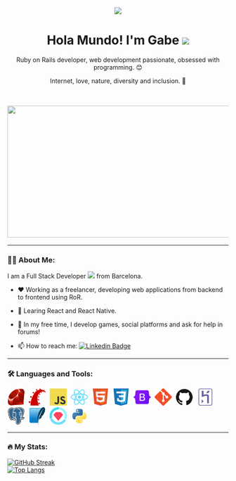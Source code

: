 <div id="header" align="center">
  <img src="https://media1.giphy.com/media/fVPR3NSqLjVQFEPmP8/giphy.gif?cid=ecf05e47tj18ste94v0ua26e2tfde8zs5cljaaaxp4179fgx&ep=v1_stickers_search&rid=giphy.gif&ct=s" width="100"/>
  <h1>Hola Mundo! I'm Gabe <img src="https://media.giphy.com/media/hvRJCLFzcasrR4ia7z/giphy.gif" width="30px"/></h1>
  <p>Ruby on Rails developer, web development passionate, obsessed with programming. 😊</p>
  <p>Internet, love, nature, diversity and inclusion. 🫶</p>
  <img src="https://komarev.com/ghpvc/?username=ghmartinez&style=flat-square&color=red" alt=""/>
</div>

<br>
<div align="center">
  <img src="https://media.giphy.com/media/dWesBcTLavkZuG35MI/giphy.gif" width="600" height="300"/>
</div>

---

### 👨‍💻 About Me:

I am a Full Stack Developer <img src="https://media.giphy.com/media/WUlplcMpOCEmTGBtBW/giphy.gif" width="30"> from Barcelona.

- ❤️ Working as a freelancer, developing web applications from backend to frontend using RoR.

- 💙 Learing React and React Native.

- 🤍 In my free time, I develop games, social platforms and ask for help in forums!

- 📫 How to reach me: [![Linkedin Badge](https://img.shields.io/badge/-Gabe-red?style=flat&logo=Linkedin&logoColor=white)](https://www.linkedin.com/in/ghmartinez/)

---

### :hammer_and_wrench: Languages and Tools:

<div>
  <img src="https://github.com/devicons/devicon/blob/master/icons/ruby/ruby-original.svg" title="Ruby" alt="Ruby" width="40" height="40"/>&nbsp;
  <img src="https://github.com/devicons/devicon/blob/master/icons/rails/rails-plain.svg" title="Rails" alt="Rails" width="40" height="40"/>&nbsp;
  <img src="https://github.com/devicons/devicon/blob/master/icons/javascript/javascript-original.svg" title="JavaScript" alt="JavaScript" width="40" height="40"/>&nbsp;
  <img src="https://github.com/devicons/devicon/blob/master/icons/react/react-original.svg" title="React" alt="React" width="40" height="40"/>&nbsp;
  <img src="https://github.com/devicons/devicon/blob/master/icons/html5/html5-original.svg" title="HTML" alt="HTML" width="40" height="40"/>&nbsp;
  <img src="https://github.com/devicons/devicon/blob/master/icons/css3/css3-original.svg" title="CSS" alt="CSS" width="40" height="40"/>&nbsp;
  <img src="https://github.com/devicons/devicon/blob/master/icons/bootstrap/bootstrap-original.svg" title="Bootstrap" alt="Bootstrap" width="40" height="40"/>&nbsp;
  <img src="https://github.com/devicons/devicon/blob/master/icons/git/git-original.svg"  title="git" alt="git" width="40" height="40"/>&nbsp;
  <img src="https://github.com/devicons/devicon/blob/master/icons/github/github-original.svg" title="GitHub" alt="GitHub" width="40" height="40"/>&nbsp;
  <img src="https://github.com/devicons/devicon/blob/master/icons/heroku/heroku-original.svg" title="Heroku" alt="Heroku" width="40" height="40"/>&nbsp;
  <img src="https://github.com/devicons/devicon/blob/master/icons/postgresql/postgresql-original.svg" title="PostgreSQL" alt="PostgreSQL" width="40" height="40"/>&nbsp;
  <img src="https://github.com/devicons/devicon/blob/master/icons/sqlite/sqlite-original.svg" title="SQLite" alt="SQLite" width="40" height="40"/>&nbsp;
  <img src="https://github.com/devicons/devicon/blob/master/icons/rspec/rspec-original.svg" title="RSpec" alt="RSpec" width="40" height="40"/>&nbsp;
  <img src="https://github.com/devicons/devicon/blob/master/icons/python/python-original.svg" title="Python" **alt="Python" width="40" height="40"/>
</div>

---

### 🔥 My Stats:

[![GitHub Streak](http://github-readme-streak-stats.herokuapp.com?user=ghmartinez&theme=dark&date_format=j%20M%5B%20Y%5D&fire=EB0000&ring=EB0000&border=EB0000&currStreakLabel=EB0000)](https://git.io/streak-stats)
<br>
[![Top Langs](https://github-readme-stats.vercel.app/api/top-langs/?username=ghmartinez)](https://github.com/anuraghazra/github-readme-stats)
